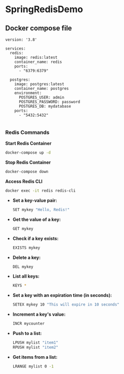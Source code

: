 # SpringRedisDemo

## Docker compose file

```
version: '3.8'

services:
  redis:
    image: redis:latest
    container_name: redis
    ports:
      - "6379:6379"

  postgres:
    image: postgres:latest
    container_name: postgres
    environment:
      POSTGRES_USER: admin
      POSTGRES_PASSWORD: password
      POSTGRES_DB: mydatabase
    ports:
      - "5432:5432"


```



### Redis Commands


 **Start Redis Container**
```bash
docker-compose up -d
```

 **Stop Redis Container**
```bash
docker-compose down
```

 **Access Redis CLI**
```bash
docker exec -it redis redis-cli
```

- **Set a key-value pair:**
  ```bash
  SET mykey "Hello, Redis!"
  ```
- **Get the value of a key:**
  ```bash
  GET mykey
  ```
- **Check if a key exists:**
  ```bash
  EXISTS mykey
  ```
- **Delete a key:**
  ```bash
  DEL mykey
  ```
- **List all keys:**
  ```bash
  KEYS *
  ```
- **Set a key with an expiration time (in seconds):**
  ```bash
  SETEX mykey 10 "This will expire in 10 seconds"
  ```
- **Increment a key's value:**
  ```bash
  INCR mycounter
  ```
- **Push to a list:**
  ```bash
  LPUSH mylist "item1"
  RPUSH mylist "item2"
  ```
- **Get items from a list:**
  ```bash
  LRANGE mylist 0 -1
  ```

